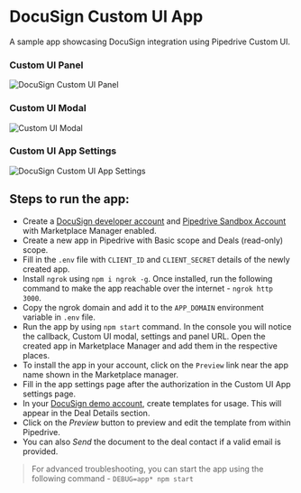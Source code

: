 # DocuSign Custom UI App

A sample app showcasing DocuSign integration using Pipedrive Custom UI.

### Custom UI Panel

![DocuSign Custom UI Panel](https://user-images.githubusercontent.com/19341550/186169010-6c337710-f89b-4baa-b25f-c889c8972ea7.png)

### Custom UI Modal

![Custom UI Modal](https://user-images.githubusercontent.com/19341550/186170582-7da68926-baa9-4abe-93dd-a2b33b801d52.png)

### Custom UI App Settings

![DocuSign Custom UI App Settings](https://user-images.githubusercontent.com/19341550/186170594-9ebab884-68cb-4188-8d7b-17c24242cbc2.png)

## Steps to run the app:

- Create a [DocuSign developer account](https://developers.docusign.com/platform/account/) and [Pipedrive Sandbox Account](https://developers.pipedrive.com/start-here) with Marketplace Manager enabled.
- Create a new app in Pipedrive with Basic scope and Deals (read-only) scope.
- Fill in the `.env` file with `CLIENT_ID` and `CLIENT_SECRET` details of the newly created app.
- Install `ngrok` using `npm i ngrok -g`. Once installed, run the following command to make the app reachable over the internet - `ngrok http 3000`.
- Copy the ngrok domain and add it to the `APP_DOMAIN` environment variable in `.env` file.
- Run the app by using `npm start` command. In the console you will notice the callback, Custom UI modal, settings and panel URL. Open the created app in Marketplace Manager and add them in the respective places.
- To install the app in your account, click on the `Preview` link near the app name shown in the Marketplace manager.
- Fill in the app settings page after the authorization in the Custom UI App settings page.
- In your [DocuSign demo account](https://admindemo.docusign.com/), create templates for usage. This will appear in the Deal Details section.
- Click on the _Preview_ button to preview and edit the template from within Pipedrive.
- You can also _Send_ the document to the deal contact if a valid email is provided.

> For advanced troubleshooting, you can start the app using the following command - `DEBUG=app* npm start`
